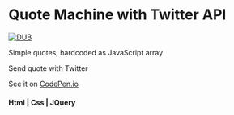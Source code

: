 # Quote Machine with Twitter API

[![DUB](https://img.shields.io/badge/freeCodeCamp-zipline-brightgreen.svg)]() 

Simple quotes, hardcoded as JavaScript array

Send quote with Twitter

See it on [CodePen.io](https://codepen.io/ArturasK/full/xdmBWE/)

#### Html | Css | JQuery
